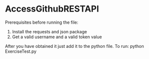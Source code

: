 # AccessGithubRESTAPI
Prerequisites before running the file:
1.  Install the requests and json package
2.  Get a valid username and a valid token value

After you have obtained it just add it to the python file.
To run: python ExerciseTest.py
